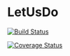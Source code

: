 # LetUsDo 
[![Build Status](https://travis-ci.com/alepacheco/LetUsDo.svg?branch=master)](https://travis-ci.com/alepacheco/LetUsDo)

[![Coverage Status](https://coveralls.io/repos/github/alepacheco/LetUsDo/badge.svg?branch=master)](https://coveralls.io/github/alepacheco/LetUsDo?branch=master)
